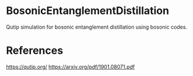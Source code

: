 # BosonicEntanglementDistillation
Qutip simulation for bosonic entanglement distillation using bosonic codes.

# References 
https://qutip.org/
https://arxiv.org/pdf/1901.08071.pdf